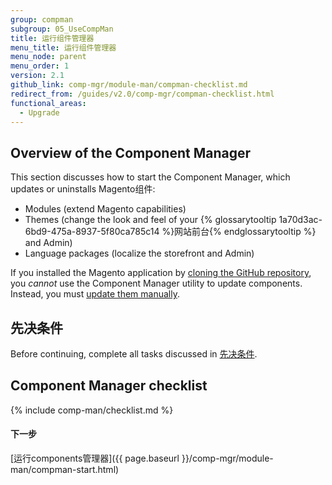 ```yaml
---
group: compman
subgroup: 05_UseCompMan
title: 运行组件管理器
menu_title: 运行组件管理器
menu_node: parent
menu_order: 1
version: 2.1
github_link: comp-mgr/module-man/compman-checklist.md
redirect_from: /guides/v2.0/comp-mgr/compman-checklist.html
functional_areas:
  - Upgrade
---
```


<h2 id="compman-overview">Overview of the Component Manager</h2>
This section discusses how to start the Component Manager, which updates or uninstalls Magento组件:

*	Modules (extend Magento capabilities)
*	Themes (change the look and feel of your {% glossarytooltip 1a70d3ac-6bd9-475a-8937-5f80ca785c14 %}网站前台{% endglossarytooltip %} and Admin)
*	Language packages (localize the storefront and Admin)

<div class="bs-callout bs-callout-warning">
    <p>If you installed the Magento application by <a href="{{ page.baseurl }}/install-gde/prereq/dev_install.html">cloning the GitHub repository</a>, you <em>cannot</em> use the Component Manager utility to update components. Instead, you must <a href="{{ page.baseurl }}/install-gde/install/cli/dev_options.html">update them manually</a>.</p>
</div>

<h2 id="compman-prereq">先决条件</h2>
Before continuing, complete all tasks discussed in <a href="{{ page.baseurl }}/comp-mgr/prereq/prereq_compman.html">先决条件</a>.

## Component Manager checklist
{% include comp-man/checklist.md %}

#### 下一步
[运行components管理器]({{ page.baseurl }}/comp-mgr/module-man/compman-start.html)
